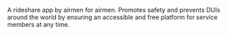 A rideshare app by airmen for airmen. Promotes safety and prevents DUIs around the world by ensuring an accessible and free platform for service members at any time.
